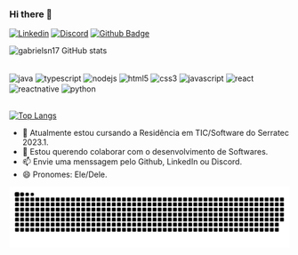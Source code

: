 ### Hi there 👋



[![Linkedin](https://img.shields.io/badge/LinkedIn-0077B5?style=for-the-badge&logo=linkedin&logoColor=white)](https://www.linkedin.com/in/gabriel-sant-anna-nogueira/)
[![Discord](https://img.shields.io/badge/Discord-7289DA?style=for-the-badge&logo=discord&logoColor=white)](https://discord.com/channels/@GabrielSant'AnnaNogueira#4985)
[![Github Badge](https://img.shields.io/badge/-Github-000?style=flat-square&logo=Github&logoColor=white&link=https://github.com/gabrielsn17)](https://github.com/gabrielsn17)

![gabrielsn17 GitHub stats](https://github-readme-stats.vercel.app/api?username=gabrielsn17&show_icons=true&theme=nightowl)


<div style="display: inline_block"><br/>
    <img align="center" alt="java" src="https://img.shields.io/badge/Java-ED8B00?style=for-the-badge&logo=java&logoColor=white" />
    <img align="center" alt="typescript" src="https://img.shields.io/badge/TypeScript-007ACC?style=for-the-badge&logo=typescript&logoColor=white" />
    <img align="center" alt="nodejs" src="https://img.shields.io/badge/Node.js-43853D?style=for-the-badge&logo=node.js&logoColor=white" />
    <img align="center" alt="html5" src="https://img.shields.io/badge/HTML5-E34F26?style=for-the-badge&logo=html5&logoColor=white" />
    <img align="center" alt="css3" src="https://img.shields.io/badge/CSS3-1572B6?style=for-the-badge&logo=css3&logoColor=white" />
    <img align="center" alt="javascript" src="https://img.shields.io/badge/JavaScript-323330?style=for-the-badge&logo=javascript&logoColor=F7DF1E" />
    <img align="center" alt="react" src="https://img.shields.io/badge/React-20232A?style=for-the-badge&logo=react&logoColor=61DAFB" />
    <img align="center" alt="reactnative" src="https://img.shields.io/badge/React_Native-20232A?style=for-the-badge&logo=react&logoColor=61DAFB" />
    <img align="center" alt="python" src="https://img.shields.io/badge/Python-FFD43B?style=for-the-badge&logo=python&logoColor=blue" />
    
</div></br>

[![Top Langs](https://github-readme-stats.vercel.app/api/top-langs/?username=gabrielsn17&hide_progress=true)](https://github.com/anuraghazra/github-readme-stats)


- 🌱 Atualmente estou cursando a Residência em  TIC/Software do Serratec 2023.1.
- 👯 Estou querendo colaborar com o desenvolvimento de Softwares.
- 📫 Envie uma menssagem pelo Github, LinkedIn ou Discord.
- 😄 Pronomes: Ele/Dele.







![snake gif](https://github.com/debysouza/debysouza/blob/output/github-contribution-grid-snake.svg)


